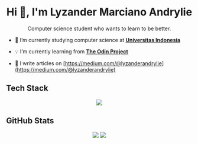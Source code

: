 <h1 align="center">Hi 👋, I'm Lyzander Marciano Andrylie</h1>
<p align="center">Computer science student who wants to learn to be better.</p>

- 🏫 I’m currently studying computer science at [**Universitas Indonesia**](https://www.ui.ac.id/)

- 💡 I’m currently learning from [**The Odin Project**](https://www.theodinproject.com/)

- 📝 I write articles on [https://medium.com/@lyzanderandrylie](https://medium.com/@lyzanderandrylie)

## Tech Stack

<p align="center">
  <a href="https://skillicons.dev">
    <img src="https://skillicons.dev/icons?i=python,java,javascript,typescript,html,css,react,nextjs,nestjs,django,fastapi,spring,postgresql" />
  </a>
</p>

## GitHub Stats
<p align="center">
  <img src="https://github-readme-stats.vercel.app/api?username=LyzanderAndrylie&theme=midnight-purple&hide_border=false&include_all_commits=false&count_private=false" />
  <img src="https://github-readme-stats.vercel.app/api/top-langs/?username=LyzanderAndrylie&theme=midnight-purple&hide_border=false&include_all_commits=false&count_private=false&layout=compact" />
</p>
